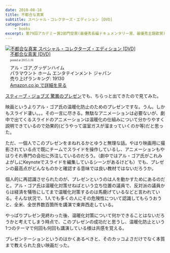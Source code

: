 ```yaml
---
date: 2010-08-18
title: 不都合な真実
subtitle: スペシャル・コレクターズ・エディション [DVD]
categories: 
    - books
excerpt: 第79回アカデミー賞2部門受賞(最優秀長編ドキュメンタリー賞、最優秀主題歌賞)!!
---
```


<div class="azlink-box"><div class="azlink-image" style="float:left"><a href="http://www.amazon.co.jp/exec/obidos/ASIN/B00KUNZXNG/warikiru-22/" name="azlinklink" target="_blank"><img src="http://ecx.images-amazon.com/images/I/51NKLOgFHYL._SL160_.jpg" alt="不都合な真実 スペシャル・コレクターズ・エディション [DVD]" style="border:none" /></a></div><div class="azlink-info" style="float:left;margin-left:15px;line-height:120%"><div class="azlink-name" style="margin-bottom:10px;line-height:120%"><a href="http://www.amazon.co.jp/exec/obidos/ASIN/B00KUNZXNG/warikiru-22/" name="azlinklink" target="_blank">不都合な真実 [DVD]</a><div class="azlink-powered-date" style="font-size:7pt;margin-top:5px;font-family:verdana;line-height:120%">posted at 2015.1.16</div></div><div class="azlink-detail">アル・ゴア,グッゲンハイム<br />パラマウント ホーム エンタテインメント ジャパン<br />売り上げランキング: 19130<br /></div><div class="azlink-link" style="margin-top:5px"><a href="http://www.amazon.co.jp/exec/obidos/ASIN/B00KUNZXNG/warikiru-22/" target="_blank">Amazon.co.jp で詳細を見る</a></div></div><div class="azlink-footer" style="clear:left"></div></div>

[スティーブ・ジョブズ 驚異のプレゼン](/mol/log/presentation-secrets-of-steve-job/)でも、ちらっと出てきたので見てみた。

映画というよりアル・ゴア氏の温暖化防止のためのプレゼンですな。うん。しかもスライド凄い。。。その一言に尽きる。無駄なアニメーションは必要ないが、劇中で出てくるスライドのアニメーションは温暖化の仕組みについて分かりやすく説明できているので効果的(どうやって温室ガスが溜まっていくのか等)だと思った。

ただ、一個人でこのプレゼンをまねれるかとゆうと無理な話。やはり映画用に撮影されている点で既にチームでスライドを操作しているし、アニメーションもやはりそれ専門の会社に外注しているのだろう。（劇中ではアル・ゴア氏がこれみよがしにKeynoteでスライドを編集しているシーンがあるけども）でも、プレゼンの最高点がどんなものかと確認する意味では良い教材ではないだろうか。

個人的に再認識させられたのが、プレゼンというのは人を動かすためにあるのだと。アル・ゴア氏は温暖化対策せねばという立ち位置の議員で、反対派の議員からは経済を犠牲にしてまで温暖化対策するのは馬鹿げているなどと言われている。そんな状況で、1人でも多くの人にその危険性について認識してもらうおうと、全米、全世界数百箇所を講演で東奔西走している。

やっぱりプレゼン見終わった後、温暖化対策について何かできることはないだろうかと考えてしまう時点で、このプレゼンの成功だと思うし、温暖化防止という1つのテーマで何回も何回も講演している様は共感を覚える。

プレゼンテーションというのはかくあるべきと、そのカッコよさだけでなく本質まで教えられた良い映画だった。